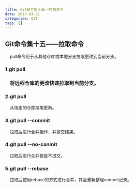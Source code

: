 ```yaml
---
title: Git命令集十五——拉取命令
date: 2017-03-31
categories: GIT
tags: []
---
```

## Git命令集十五——拉取命令

    pull命令用于从其他仓库或本地分支拉取更改到当前分支。

### 1.git pull

###     将远程仓库的更改快速拉取到当前分支。

### 2.git pull <reponsitory>

    从指定的仓库拉取更新。

### 3.git pull --commit 

    拉取后进行合并操作，并提交结果。

### 4.git pull --no-conmit

    拉取后进行合并但是不提交。

### 5.git pull --rebase

    拉取后使用rebase的方式进行合并，其会重新整理commit记录。
